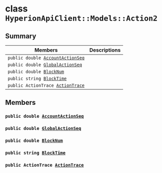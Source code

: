 # class `HyperionApiClient::Models::Action2` 

## Summary

 Members                        | Descriptions                                
--------------------------------|---------------------------------------------
`public double `[`AccountActionSeq`](#class_hyperion_api_client_1_1_models_1_1_action2_1ae763cc6d58029012571c97eef5045006) | 
`public double `[`GlobalActionSeq`](#class_hyperion_api_client_1_1_models_1_1_action2_1a7d72794a7c31b94177ee954b05c8d1ad) | 
`public double `[`BlockNum`](#class_hyperion_api_client_1_1_models_1_1_action2_1a2aafa89383ad9f55ae828dc982d9089c) | 
`public string `[`BlockTime`](#class_hyperion_api_client_1_1_models_1_1_action2_1a497d059cf263e0779649fe353c759821) | 
`public ActionTrace `[`ActionTrace`](#class_hyperion_api_client_1_1_models_1_1_action2_1a570f262f99d5b4d565bc80a51ca0018f) | 

## Members

### `public double `[`AccountActionSeq`](#class_hyperion_api_client_1_1_models_1_1_action2_1ae763cc6d58029012571c97eef5045006) 

### `public double `[`GlobalActionSeq`](#class_hyperion_api_client_1_1_models_1_1_action2_1a7d72794a7c31b94177ee954b05c8d1ad) 

### `public double `[`BlockNum`](#class_hyperion_api_client_1_1_models_1_1_action2_1a2aafa89383ad9f55ae828dc982d9089c) 

### `public string `[`BlockTime`](#class_hyperion_api_client_1_1_models_1_1_action2_1a497d059cf263e0779649fe353c759821) 

### `public ActionTrace `[`ActionTrace`](#class_hyperion_api_client_1_1_models_1_1_action2_1a570f262f99d5b4d565bc80a51ca0018f) 

